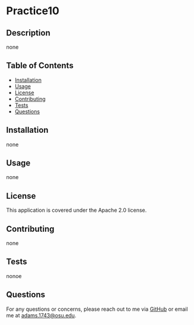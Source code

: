# Practice10

## Description
none

## Table of Contents
- [Installation](#installation)
- [Usage](#usage)
- [License](#license)
- [Contributing](#contributing)
- [Tests](#tests)
- [Questions](#questions)

## Installation
none

## Usage
none

## License
This application is covered under the Apache 2.0 license.

## Contributing
none

## Tests
nonoe

## Questions
For any questions or concerns, please reach out to me via [GitHub](https://github.com/dadams11) or email me at adams.1743@osu.edu.
